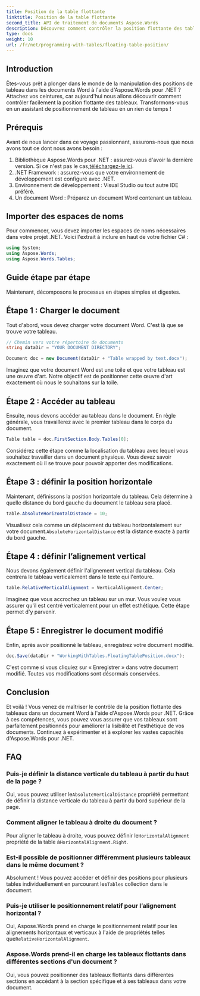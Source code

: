 ```yaml
---
title: Position de la table flottante
linktitle: Position de la table flottante
second_title: API de traitement de documents Aspose.Words
description: Découvrez comment contrôler la position flottante des tableaux dans les documents Word à l'aide d'Aspose.Words pour .NET avec notre guide détaillé étape par étape.
type: docs
weight: 10
url: /fr/net/programming-with-tables/floating-table-position/
---
```

## Introduction

Êtes-vous prêt à plonger dans le monde de la manipulation des positions de tableau dans les documents Word à l'aide d'Aspose.Words pour .NET ? Attachez vos ceintures, car aujourd'hui nous allons découvrir comment contrôler facilement la position flottante des tableaux. Transformons-vous en un assistant de positionnement de tableau en un rien de temps !

## Prérequis

Avant de nous lancer dans ce voyage passionnant, assurons-nous que nous avons tout ce dont nous avons besoin :

1. Bibliothèque Aspose.Words pour .NET : assurez-vous d'avoir la dernière version. Si ce n'est pas le cas,[téléchargez-le ici](https://releases.aspose.com/words/net/).
2. .NET Framework : assurez-vous que votre environnement de développement est configuré avec .NET.
3. Environnement de développement : Visual Studio ou tout autre IDE préféré.
4. Un document Word : Préparez un document Word contenant un tableau.

## Importer des espaces de noms

Pour commencer, vous devez importer les espaces de noms nécessaires dans votre projet .NET. Voici l'extrait à inclure en haut de votre fichier C# :

```csharp
using System;
using Aspose.Words;
using Aspose.Words.Tables;
```

## Guide étape par étape

Maintenant, décomposons le processus en étapes simples et digestes.

## Étape 1 : Charger le document

Tout d'abord, vous devez charger votre document Word. C'est là que se trouve votre tableau.

```csharp
// Chemin vers votre répertoire de documents
string dataDir = "YOUR DOCUMENT DIRECTORY";

Document doc = new Document(dataDir + "Table wrapped by text.docx");
```

Imaginez que votre document Word est une toile et que votre tableau est une œuvre d'art. Notre objectif est de positionner cette œuvre d'art exactement où nous le souhaitons sur la toile.

## Étape 2 : Accéder au tableau

Ensuite, nous devons accéder au tableau dans le document. En règle générale, vous travaillerez avec le premier tableau dans le corps du document.

```csharp
Table table = doc.FirstSection.Body.Tables[0];
```

Considérez cette étape comme la localisation du tableau avec lequel vous souhaitez travailler dans un document physique. Vous devez savoir exactement où il se trouve pour pouvoir apporter des modifications.

## Étape 3 : définir la position horizontale

Maintenant, définissons la position horizontale du tableau. Cela détermine à quelle distance du bord gauche du document le tableau sera placé.

```csharp
table.AbsoluteHorizontalDistance = 10;
```

 Visualisez cela comme un déplacement du tableau horizontalement sur votre document.`AbsoluteHorizontalDistance` est la distance exacte à partir du bord gauche.

## Étape 4 : définir l’alignement vertical

Nous devons également définir l'alignement vertical du tableau. Cela centrera le tableau verticalement dans le texte qui l'entoure.

```csharp
table.RelativeVerticalAlignment = VerticalAlignment.Center;
```

Imaginez que vous accrochez un tableau sur un mur. Vous voulez vous assurer qu'il est centré verticalement pour un effet esthétique. Cette étape permet d'y parvenir.

## Étape 5 : Enregistrer le document modifié

Enfin, après avoir positionné le tableau, enregistrez votre document modifié.

```csharp
doc.Save(dataDir + "WorkingWithTables.FloatingTablePosition.docx");
```

C'est comme si vous cliquiez sur « Enregistrer » dans votre document modifié. Toutes vos modifications sont désormais conservées.

## Conclusion

Et voilà ! Vous venez de maîtriser le contrôle de la position flottante des tableaux dans un document Word à l'aide d'Aspose.Words pour .NET. Grâce à ces compétences, vous pouvez vous assurer que vos tableaux sont parfaitement positionnés pour améliorer la lisibilité et l'esthétique de vos documents. Continuez à expérimenter et à explorer les vastes capacités d'Aspose.Words pour .NET.

## FAQ

### Puis-je définir la distance verticale du tableau à partir du haut de la page ?

 Oui, vous pouvez utiliser le`AbsoluteVerticalDistance` propriété permettant de définir la distance verticale du tableau à partir du bord supérieur de la page.

### Comment aligner le tableau à droite du document ?

 Pour aligner le tableau à droite, vous pouvez définir le`HorizontalAlignment` propriété de la table à`HorizontalAlignment.Right`.

### Est-il possible de positionner différemment plusieurs tableaux dans le même document ?

 Absolument ! Vous pouvez accéder et définir des positions pour plusieurs tables individuellement en parcourant les`Tables` collection dans le document.

### Puis-je utiliser le positionnement relatif pour l’alignement horizontal ?

Oui, Aspose.Words prend en charge le positionnement relatif pour les alignements horizontaux et verticaux à l'aide de propriétés telles que`RelativeHorizontalAlignment`.

### Aspose.Words prend-il en charge les tableaux flottants dans différentes sections d'un document ?

Oui, vous pouvez positionner des tableaux flottants dans différentes sections en accédant à la section spécifique et à ses tableaux dans votre document.